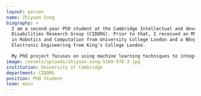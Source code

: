 ```yaml
---
layout: person
name: Zhiyuan Song
biography: >
  I am a second-year PhD student at the Cambridge Intellectual and developmental
  Disabilities Research Group (CIDDRG). Prior to that, I received an MSc degree
  in Robotics and Computation from University College London and a BEng in
  Electronic Engineering from King’s College London.

  My PhD project focuses on using machine learning techniques to integrate domain-specific knowledge of Alzheimer’s Disease for early diagnosis and prognosis tasks in the general population and Down Syndrome cohort. 
image: /assets/uploads/zhiyuan-song-5109-978-3.jpg
institution: University of Cambridge
department: CIDDRG
position: PhD Student
team: main
---
```

